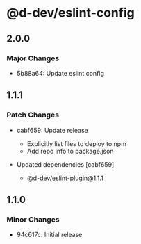 # @d-dev/eslint-config

## 2.0.0

### Major Changes

- 5b88a64: Update eslint config

## 1.1.1

### Patch Changes

- cabf659: Update release

  - Explicitly list files to deploy to npm
  - Add repo info to package.json

- Updated dependencies [cabf659]
  - @d-dev/eslint-plugin@1.1.1

## 1.1.0

### Minor Changes

- 94c617c: Initial release
